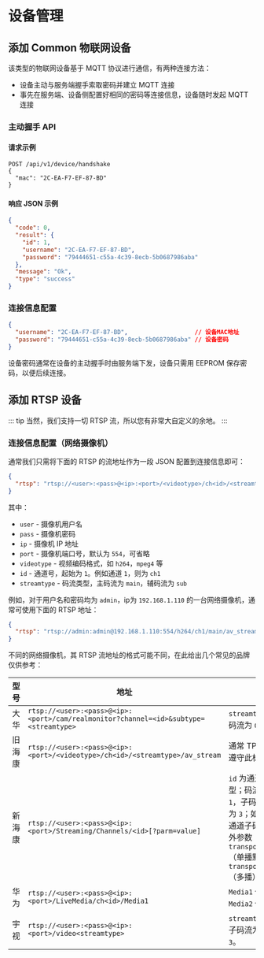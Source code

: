 # 设备管理

## 添加 Common 物联网设备

该类型的物联网设备基于 MQTT 协议进行通信，有两种连接方法：
* 设备主动与服务端握手索取密码并建立 MQTT 连接
* 事先在服务端、设备侧配置好相同的密码等连接信息，设备随时发起 MQTT 连接

### 主动握手 API

#### 请求示例
```http
POST /api/v1/device/handshake
{
  "mac": "2C-EA-F7-EF-87-BD"
}
```

#### 响应 JSON 示例
```json
{
  "code": 0,
  "result": {
    "id": 1,
    "username": "2C-EA-F7-EF-87-BD",
    "password": "79444651-c55a-4c39-8ecb-5b0687986aba"
  },
  "message": "Ok",
  "type": "success"
}
```

### 连接信息配置
```json
{
  "username": "2C-EA-F7-EF-87-BD",                   // 设备MAC地址
  "password": "79444651-c55a-4c39-8ecb-5b0687986aba" // 设备密码
}
```

设备密码通常在设备的主动握手时由服务端下发，设备只需用 EEPROM 保存密码，以便后续连接。

## 添加 RTSP 设备

::: tip
当然，我们支持一切 RTSP 流，所以您有非常大自定义的余地。
:::

### 连接信息配置（网络摄像机）
通常我们只需将下面的 RTSP 的流地址作为一段 JSON 配置到连接信息即可：
```json
{
  "rtsp": "rtsp://<user>:<pass>@<ip>:<port>/<videotype>/ch<id>/<streamtype>/av_stream"
}
```
其中：
* `user` - 摄像机用户名
* `pass` - 摄像机密码
* `ip` - 摄像机 IP 地址
* `port` - 摄像机端口号，默认为 `554`，可省略
* `videotype` - 视频编码格式，如 `h264`，`mpeg4` 等
* `id` - 通道号，起始为 `1`。例如通道 `1`，则为 `ch1`
* `streamtype` - 码流类型，主码流为 `main`，辅码流为 `sub`

例如，对于用户名和密码均为 `admin`，ip为 `192.168.1.110` 的一台网络摄像机，通常可使用下面的 RTSP 地址：
```json
{
  "rtsp": "rtsp://admin:admin@192.168.1.110:554/h264/ch1/main/av_stream"
}
```

不同的网络摄像机，其 RTSP 流地址的格式可能不同，在此给出几个常见的品牌仅供参考：

| 型号 | 地址 | 备注 |
|:-:|-|-|
| 大华 | `rtsp://<user>:<pass>@<ip>:<port>/cam/realmonitor?channel=<id>&subtype=<streamtype>` | `streamtype`: 码流类型，主码流为 `0`，辅码流为 `1`。 |
| 旧海康 | `rtsp://<user>:<pass>@<ip>:<port>/<videotype>/ch<id>/<streamtype>/av_stream` | 通常 TP-LINK 的摄像机也遵守此标准 |
| 新海康 | `rtsp://<user>:<pass>@<ip>:<port>/Streaming/Channels/<id>[?parm=value]` | `id` 为通道号 + `0` + 码流类型；码流类型：主码流为 `1`，子码流为 `2`，第三码流为 `3`；如 `1202` 表示第 `12` 通道子码流。`parms` 为额外参数（可选），如 `transportmode=unicast` （单播默认）；`transportmode=multicast` （多播）。 |
|华为| `rtsp://<user>:<pass>@<ip>:<port>/LiveMedia/ch<id>/Media1` | `Media1` 代表主码流，`Media2` 代表子流 |
| 宇视 | `rtsp://<user>:<pass>@<ip>:<port>/video<streamtype>` | `streamtype` 主码流为 `1`，子码流为 `2`，第三码流为 `3`。 |
